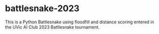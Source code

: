 # battlesnake-2023
This is a Python Battlesnake using floodfill and distance scoring entered in the UVic AI Club 2023 Battlesnake tournament.

